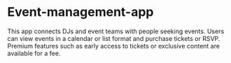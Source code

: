 # Event-management-app
This app connects DJs and event teams with people seeking events. Users can view events in a calendar or list format and purchase tickets or RSVP. Premium features such as early access to tickets or exclusive content are available for a fee.
